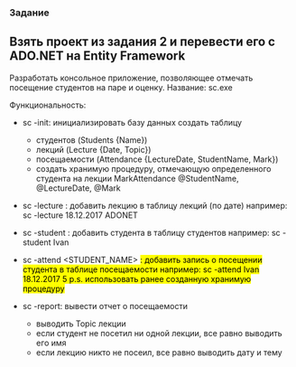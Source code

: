 ### Задание

## Взять проект из задания 2 и перевести его с ADO.NET на Entity Framework

Разработать консольное приложение, позволяющее отмечать посещение студентов на паре и оценку.
Название: sc.exe

Функциональность:
- sc -init: инициализировать базу данных
    создать таблицу
    - студентов (Students {Name})
    - лекций (Lecture {Date, Topic})
    - посещаемости (Attendance {LectureDate, StudentName, Mark})
    - создать хранимую процедуру, отмечающую определенного студента на лекции
        MarkAttendance @StudentName, @LectureDate, @Mark

- sc -lecture <DATE> <TOPIC>: добавить лекцию в таблицу лекций (по дате)
    например: sc -lecture 18.12.2017 ADONET
- sc -student <NAME>: добавить студента в таблицу студентов
    например: sc -student Ivan
- sc -attend <STUDENT_NAME> <DATE> <MARK>: добавить запись о посещении студента в таблице посещаемости
    например: sc -attend Ivan 18.12.2017 5
    p.s. использовать ранее созданную хранимую процедуру
- sc -report: вывести отчет о посещаемости
    - выводить Topic лекции
    - если студент не посетил ни одной лекции, все равно выводить его имя
    - если лекцию никто не посеил, все равно выводить дату и тему

